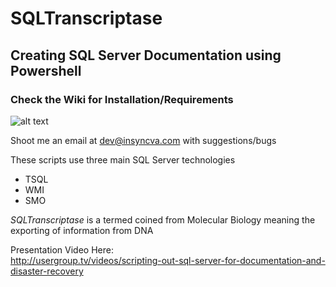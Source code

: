 # SQLTranscriptase 
<h2>Creating SQL Server Documentation using Powershell</h2>

<h3>Check the Wiki for Installation/Requirements</h3>

![alt text](https://raw.githubusercontent.com/gwalkey/SQLTranscriptase/master/SQLT.gif)

Shoot me an email at dev@insyncva.com with suggestions/bugs

These scripts use three main SQL Server technologies
* TSQL
* WMI
* SMO

<em>SQLTranscriptase</em> is a termed coined from Molecular Biology meaning the exporting of information from DNA

Presentation Video Here:<br>
http://usergroup.tv/videos/scripting-out-sql-server-for-documentation-and-disaster-recovery




